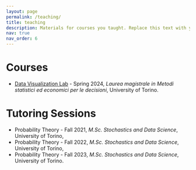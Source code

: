 ```yaml
---
layout: page
permalink: /teaching/
title: teaching
description: Materials for courses you taught. Replace this text with your description.
nav: true
nav_order: 6
---
```

# Courses
- [Data Visualization Lab](https://www.didattica-est.unito.it/do/corsi.pl/Show?_id=fj0y) - Spring 2024, *Laurea magistrale in Metodi statistici ed economici per le decisioni*, University of Torino.

# Tutoring Sessions
- Probability Theory - Fall 2021, *M.Sc. Stochastics and Data Science*, University of Torino,
- Probability Theory - Fall 2022, *M.Sc. Stochastics and Data Science*, University of Torino,
- Probability Theory - Fall 2023, *M.Sc. Stochastics and Data Science*, University of Torino.



